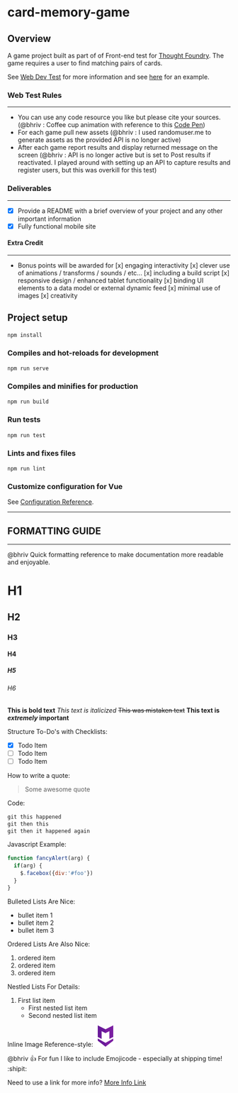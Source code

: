 # card-memory-game

## Overview
A game project built as part of of Front-end test for [Thought Foundry](http://thoughtfoundry.com/). The game requires a user to find matching pairs of cards. 

See [Web Dev Test](https://github.com/piotrbulinski/webdev-task) for more information and see [here](http://igorminar.github.io/Memory-Game/app/index.html) for an example.

### Web Test Rules
---------------------
-   You can use any code resource you like but please cite your sources. (@bhriv : Coffee cup animation with reference to this [Code Pen](https://codepen.io/LauraRobertson/pen/OpOjxB))
-   For each game pull new assets (@bhriv : I used randomuser.me to generate assets as the provided API is no longer active)
-   After each game report results and display returned message on the screen (@bhriv : API is no longer active but is set to Post results if reactivated. I played around with setting up an API to capture results and register users, but this was overkill for this test)


### Deliverables
---------------------
- [x] Provide a README with a brief overview of your project and any other important information
- [x] Fully functional mobile site

#### Extra Credit
---------------------
-   Bonus points will be awarded for
    [x]   engaging interactivity
    [x]   clever use of animations / transforms / sounds / etc...
    [x]   including a build script
    [x]   responsive design / enhanced tablet functionality
    [x]  binding UI elements to a data model or external dynamic feed
    [x]  minimal use of images
    [x]  creativity


## Project setup
```
npm install
```

### Compiles and hot-reloads for development
```
npm run serve
```

### Compiles and minifies for production
```
npm run build
```

### Run tests
```
npm run test
```

### Lints and fixes files
```
npm run lint
```

### Customize configuration for Vue
See [Configuration Reference](https://cli.vuejs.org/config/).



-----------

## FORMATTING GUIDE
-----------

@bhriv Quick formatting reference to make documentation more readable and enjoyable. 

# H1
## H2
### H3
#### H4
##### H5
###### H6


**This is bold text**
*This text is italicized*
~~This was mistaken text~~
**This text is _extremely_ important**

Structure To-Do's with Checklists:
- [x] Todo Item
- [ ] Todo Item
- [ ] Todo Item

How to write a quote:

> Some awesome quote

Code:
```
git this happened
git then this
git then it happened again

```

Javascript Example:
```javascript
function fancyAlert(arg) {
  if(arg) {
    $.facebox({div:'#foo'})
  }
}
```

Bulleted Lists Are Nice:
- bullet item 1
- bullet item 2
- bullet item 3

Ordered Lists Are Also Nice:
1. ordered item
2. ordered item
3. ordered item

Nestled Lists For Details:
1. First list item
    - First nested list item
    - Second nested list item


Inline Image Reference-style: 
![alt text][logo]

[logo]: https://github.com/adam-p/markdown-here/raw/master/src/common/images/icon48.png "Logo Title Text 2"

@bhriv :+1: For fun I like to include Emojicode - especially at shipping time! :shipit:


Need to use a link for more info? [More Info Link](https://github.com/adam-p/markdown-here/wiki/Markdown-Cheatsheet)